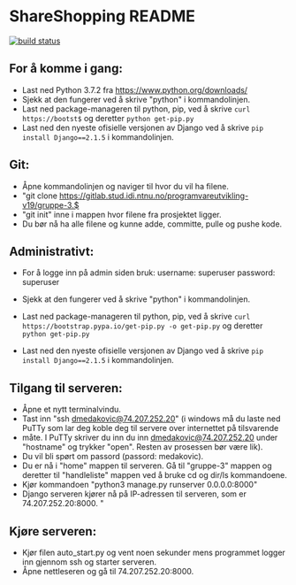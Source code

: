 # ShareShopping README


[![build status](https://gitlab.com/fdroid/fdroidclient/badges/master/build.svg)](https://gitlab.stud.idi.ntnu.no/programvareutvikling-v19/gruppe-3/-/jobs)


## For å komme i gang:
- Last ned Python 3.7.2 fra https://www.python.org/downloads/
- Sjekk at den fungerer ved å skrive "python" i kommandolinjen.
- Last ned package-manageren til python, pip, ved å skrive `curl https://bootst$`
og deretter `python get-pip.py`
- Last ned den nyeste ofisielle versjonen av Django ved å skrive `pip install Django==2.1.5` i kommandolinjen.

## Git:
- Åpne kommandolinjen og naviger til hvor du vil ha filene.
- "git clone https://gitlab.stud.idi.ntnu.no/programvareutvikling-v19/gruppe-3.$
- "git init" inne i mappen hvor filene fra prosjektet ligger.
- Du bør nå ha alle filene og kunne adde, committe, pulle og pushe kode.


## Administrativt:
- For å logge inn på admin siden bruk:
username: superuser
password: superuser

- Sjekk at den fungerer ved å skrive "python" i kommandolinjen.  
- Last ned package-manageren til python, pip, ved å skrive `curl https://bootstrap.pypa.io/get-pip.py -o get-pip.py`
    og deretter `python get-pip.py` 
- Last ned den nyeste ofisielle versjonen av Django ved å skrive 
    `pip install Django==2.1.5` i kommandolinjen. 


## Tilgang til serveren: 
- Åpne et nytt terminalvindu.
- Tast inn "ssh dmedakovic@74.207.252.20" (i windows må du laste ned PuTTy som lar deg koble deg til servere over internettet på tilsvarende
- måte. I PuTTy skriver du inn du inn dmedakovic@74.207.252.20 under "hostname" og trykker "open". Resten av prosessen bør være lik).
- Du vil bli spørt om passord (passord: medakovic). 
- Du er nå i "home" mappen til serveren. Gå til "gruppe-3" mappen og deretter til "handleliste" mappen ved å bruke cd og dir/ls kommandoene. 
- Kjør kommandoen "python3 manage.py runserver 0.0.0.0:8000"
- Django serveren kjører nå på IP-adressen til serveren, som er 74.207.252.20:8000.
"

## Kjøre serveren: 
- Kjør filen auto_start.py og vent noen sekunder mens programmet logger inn gjennom ssh og starter serveren. 
- Åpne nettleseren og gå til 74.207.252.20:8000.


